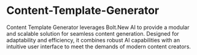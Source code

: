 # Content-Template-Generator
  Content Template Generator leverages Bolt.New AI to provide a modular and scalable solution for seamless content generation. Designed for adaptability and efficiency, it combines robust AI capabilities with an intuitive user interface to meet the demands of modern content creators.
